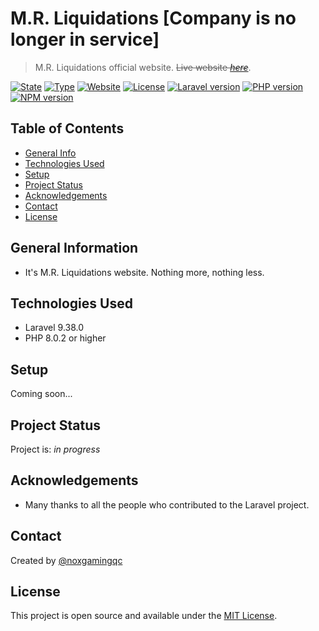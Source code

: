 # M.R. Liquidations [Company is no longer in service]

> M.R. Liquidations official website. 
> ~~Live website [_here_](https://www.mrliquidations.ca)~~. <!-- If you have the project hosted somewhere, include the link here. -->

[![State](https://img.shields.io/badge/State-discontinued-%23888888?style=for-the-badge)](#)
[![Type](https://img.shields.io/badge/project%20type-website-red?style=for-the-badge)](#)
[![Website](https://img.shields.io/website?url=https%3A%2F%2Fwww.mrliquidations.ca&style=for-the-badge)](#)
[![License](https://img.shields.io/github/license/NoxGamingQC/M.R.-Liquidations?style=for-the-badge)](#)
[![Laravel version](https://img.shields.io/badge/laravel-9.38.0-blue?style=for-the-badge)](#)
[![PHP version](https://img.shields.io/badge/php-%5E8.0.2-blue?style=for-the-badge)](#)
[![NPM version](https://img.shields.io/badge/npm-%5E8.19.2-blue?style=for-the-badge)](#)

## Table of Contents

* [General Info](#general-information)
* [Technologies Used](#technologies-used)
* [Setup](#setup)
* [Project Status](#project-status)
* [Acknowledgements](#acknowledgements)
* [Contact](#contact)
* [License](#license)

## General Information

* It's M.R. Liquidations website. Nothing more, nothing less.

## Technologies Used

* Laravel 9.38.0
* PHP 8.0.2 or higher

## Setup

Coming soon...

## Project Status

Project is: _in progress_

## Acknowledgements

* Many thanks to all the people who contributed to the Laravel project.

## Contact

Created by [@noxgamingqc](https://www.noxgamingqc.ca/)

## License

This project is open source and available under the [MIT License](./LICENSE.md).
